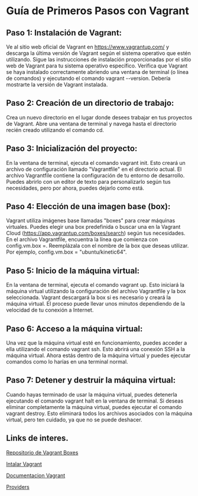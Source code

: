 # Guía de Primeros Pasos con Vagrant

## Paso 1: Instalación de Vagrant:

Ve al sitio web oficial de Vagrant en https://www.vagrantup.com/ y descarga la última versión de Vagrant según el sistema operativo que estén utilizando.
Sigue las instrucciones de instalación proporcionadas por el sitio web de Vagrant para tu sistema operativo específico.
Verifica que Vagrant se haya instalado correctamente abriendo una ventana de terminal (o línea de comandos) y ejecutando el comando vagrant --version. Debería mostrarte la versión de Vagrant instalada.

## Paso 2: Creación de un directorio de trabajo:

Crea un nuevo directorio en el lugar donde desees trabajar en tus proyectos de Vagrant.
Abre una ventana de terminal y navega hasta el directorio recién creado utilizando el comando cd.

## Paso 3: Inicialización del proyecto:

En la ventana de terminal, ejecuta el comando vagrant init. Esto creará un archivo de configuración llamado "Vagrantfile" en el directorio actual.
El archivo Vagrantfile contiene la configuración de tu entorno de desarrollo. Puedes abrirlo con un editor de texto para personalizarlo según tus necesidades, pero por ahora, puedes dejarlo como está.

## Paso 4: Elección de una imagen base (box):

Vagrant utiliza imágenes base llamadas "boxes" para crear máquinas virtuales. Puedes elegir una box predefinida o buscar una en la Vagrant Cloud (https://app.vagrantup.com/boxes/search) según tus necesidades.
En el archivo Vagrantfile, encuentra la línea que comienza con config.vm.box =. Reemplázala con el nombre de la box que deseas utilizar. Por ejemplo, config.vm.box = "ubuntu/kinetic64".

## Paso 5: Inicio de la máquina virtual:

En la ventana de terminal, ejecuta el comando vagrant up. Esto iniciará la máquina virtual utilizando la configuración del archivo Vagrantfile y la box seleccionada.
Vagrant descargará la box si es necesario y creará la máquina virtual. El proceso puede llevar unos minutos dependiendo de la velocidad de tu conexión a Internet.

## Paso 6: Acceso a la máquina virtual:

Una vez que la máquina virtual esté en funcionamiento, puedes acceder a ella utilizando el comando vagrant ssh. Esto abrirá una conexión SSH a la máquina virtual.
Ahora estás dentro de la máquina virtual y puedes ejecutar comandos como lo harías en una terminal normal.

## Paso 7: Detener y destruir la máquina virtual:

Cuando hayas terminado de usar la máquina virtual, puedes detenerla ejecutando el comando vagrant halt en la ventana de terminal.
Si deseas eliminar completamente la máquina virtual, puedes ejecutar el comando vagrant destroy. Esto eliminará todos los archivos asociados con la máquina virtual, pero ten cuidado, ya que no se puede deshacer.

## Links de interes.

[Repositorio de Vagrant Boxes](https://app.vagrantup.com/boxes/search)

[Intalar Vagrant](https://developer.hashicorp.com/vagrant/downloads)

[Documentacion Vagrant](https://developer.hashicorp.com/vagrant/docs)

[Providers](https://developer.hashicorp.com/vagrant/docs/providers/basic_usage)